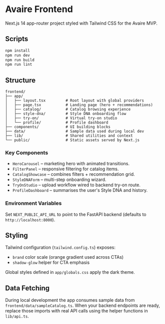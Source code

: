 # Avaire Frontend

Next.js 14 app-router project styled with Tailwind CSS for the Avaire MVP.

## Scripts

```powershell
npm install
npm run dev
npm run build
npm run lint
```

## Structure

```
frontend/
├── app/
│   ├── layout.tsx         # Root layout with global providers
│   ├── page.tsx           # Landing page (hero + recommendations)
│   ├── catalog/           # Catalog browsing experience
│   ├── style-dna/         # Style DNA onboarding flow
│   ├── try-on/            # Virtual try-on studio
│   └── profile/           # Profile dashboard
├── components/            # UI building blocks
├── data/                  # Sample data used during local dev
├── lib/                   # Shared utilities and context
└── public/                # Static assets served by Next.js
```

### Key Components

- `HeroCarousel` – marketing hero with animated transitions.
- `FilterPanel` – responsive filtering for catalog items.
- `CatalogShowcase` – combines filters + recommendation grid.
- `StyleDNAForm` – multi-step onboarding wizard.
- `TryOnStudio` – upload workflow wired to backend try-on route.
- `ProfileDashboard` – summarises the user's Style DNA and history.

### Environment Variables

Set `NEXT_PUBLIC_API_URL` to point to the FastAPI backend (defaults to `http://localhost:8000`).

## Styling

Tailwind configuration (`tailwind.config.ts`) exposes:

- `brand` color scale (orange gradient used across CTAs)
- `shadow-glow` helper for CTA emphasis

Global styles defined in `app/globals.css` apply the dark theme.

## Data Fetching

During local development the app consumes sample data from `frontend/data/sampleCatalog.ts`. When your backend endpoints are ready, replace those imports with real API calls using the helper functions in `lib/api.ts`.
